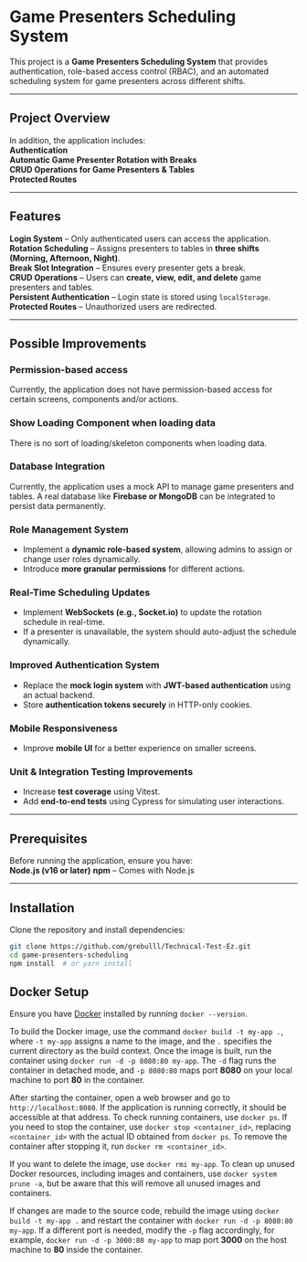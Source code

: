 # **Game Presenters Scheduling System**

This project is a **Game Presenters Scheduling System** that provides authentication, role-based access control (RBAC), and an automated scheduling system for game presenters across different shifts.

---

## **Project Overview**

In addition, the application includes:  
**Authentication**  
**Automatic Game Presenter Rotation with Breaks**  
**CRUD Operations for Game Presenters & Tables**  
**Protected Routes**

---

## **Features**

**Login System** – Only authenticated users can access the application.  
**Rotation Scheduling** – Assigns presenters to tables in **three shifts (Morning, Afternoon, Night)**.  
**Break Slot Integration** – Ensures every presenter gets a break.  
**CRUD Operations** – Users can **create, view, edit, and delete** game presenters and tables.  
**Persistent Authentication** – Login state is stored using `localStorage`.  
**Protected Routes** – Unauthorized users are redirected.

---

## Possible Improvements

### **Permission-based access**

Currently, the application does not have permission-based access for certain screens, components and/or actions.

### **Show Loading Component when loading data**

There is no sort of loading/skeleton components when loading data.

### **Database Integration**

Currently, the application uses a mock API to manage game presenters and tables. A real database like **Firebase or MongoDB** can be integrated to persist data permanently.

### **Role Management System**

- Implement a **dynamic role-based system**, allowing admins to assign or change user roles dynamically.
- Introduce **more granular permissions** for different actions.

### **Real-Time Scheduling Updates**

- Implement **WebSockets (e.g., Socket.io)** to update the rotation schedule in real-time.
- If a presenter is unavailable, the system should auto-adjust the schedule dynamically.

### **Improved Authentication System**

- Replace the **mock login system** with **JWT-based authentication** using an actual backend.
- Store **authentication tokens securely** in HTTP-only cookies.

### **Mobile Responsiveness**

- Improve **mobile UI** for a better experience on smaller screens.

### **Unit & Integration Testing Improvements**

- Increase **test coverage** using Vitest.
- Add **end-to-end tests** using Cypress for simulating user interactions.

---

## **Prerequisites**

Before running the application, ensure you have:  
**Node.js (v16 or later)**
**npm** – Comes with Node.js

---

## **Installation**

Clone the repository and install dependencies:

```sh
git clone https://github.com/grebulll/Technical-Test-Ez.git
cd game-presenters-scheduling
npm install  # or yarn install
```

## **Docker Setup**

Ensure you have [Docker](https://www.docker.com/get-started) installed by running `docker --version`.

To build the Docker image, use the command `docker build -t my-app .`, where `-t my-app` assigns a name to the image, and the `.` specifies the current directory as the build context. Once the image is built, run the container using `docker run -d -p 8080:80 my-app`. The `-d` flag runs the container in detached mode, and `-p 8080:80` maps port **8080** on your local machine to port **80** in the container.

After starting the container, open a web browser and go to `http://localhost:8080`. If the application is running correctly, it should be accessible at that address. To check running containers, use `docker ps`. If you need to stop the container, use `docker stop <container_id>`, replacing `<container_id>` with the actual ID obtained from `docker ps`. To remove the container after stopping it, run `docker rm <container_id>`.

If you want to delete the image, use `docker rmi my-app`. To clean up unused Docker resources, including images and containers, use `docker system prune -a`, but be aware that this will remove all unused images and containers.

If changes are made to the source code, rebuild the image using `docker build -t my-app .` and restart the container with `docker run -d -p 8080:80 my-app`. If a different port is needed, modify the `-p` flag accordingly, for example, `docker run -d -p 3000:80 my-app` to map port **3000** on the host machine to **80** inside the container.
